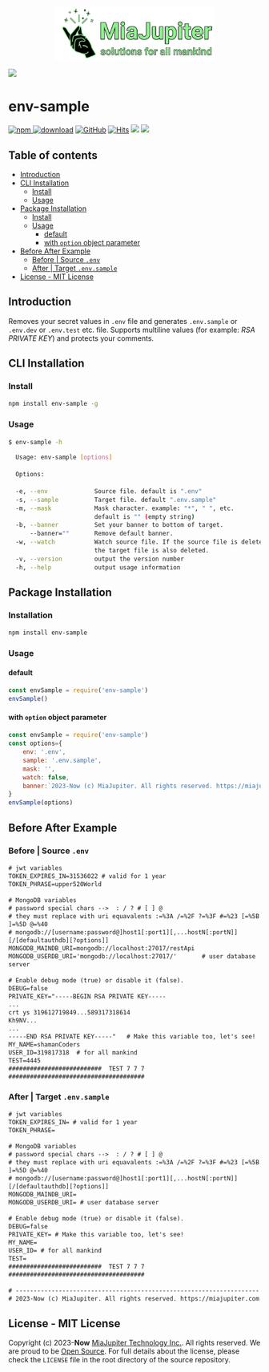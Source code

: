 <p align="center">
<a href="https://miajupiter.com" _target="blank">
<img src="https://github.com/miajupiter/.github/raw/main/images/miajupiter-logo.png"  width="320" />
</a>

[![](https://img.shields.io/badge/%F0%9F%8C%90%20www-miajupiter.com-blueviolet?style=flat&labelColor=%23323232)](https://miajupiter.com)


# env-sample 

[![npm](https://img.shields.io/npm/v/env-sample?label=npm&logo=npm) ](https://www.npmjs.com/package/env-sample) [![download](https://img.shields.io/npm/dt/env-sample?label=downloads&logo=npm)](https://www.npmjs.com/package/env-sample) [![GitHub](https://img.shields.io/github/license/miajupiter/sms-auth)](https://choosealicense.com/licenses/mit/) [![Hits](https://hits.seeyoufarm.com/api/count/incr/badge.svg?url=https%3A%2F%2Fgithub.com%2Fmiajupiter%2Fenv-sample&count_bg=%236495ED&title_bg=%23323232&icon=cliqz.svg&icon_color=%23E7E7E7&title=hits&edge_flat=false)](https://hits.seeyoufarm.com) [![](https://img.shields.io/badge/readme-docs-chocolate.svg)](https://github.com/miajupiter/env-sample#readme) [![](https://img.shields.io/github/stars/miajupiter/env-sample?color=yellow&label=stars&logo=github)](https://github.com/miajupiter/env-sample/stargazers)


## Table of contents

- [Introduction](#introduction)
- [CLI  Installation](#cli--installation)
  - [Install](#install)
  - [Usage](#usage)
- [Package Installation](#package-installation)
  - [Install](#installation)
  - [Usage](#usage)
    - [default](#default)
    - [with `option` object parameter](#with-option-object-parameter)
- [Before After Example](#before-after-example)
  - [Before | Source `.env`](#before--source-env)
  - [After | Target `.env.sample`](#after--target-envsample)
- [License - MIT License](#license---mit-license)

## Introduction

Removes your secret values in `.env` file and generates `.env.sample` or `.env.dev` or `.env.test` etc. file. 
Supports multiline values (for example: *RSA PRIVATE KEY*) and protects your comments.

## CLI  Installation

### Install
```bash
npm install env-sample -g
```

### Usage

```bash
$ env-sample -h
```


```bash
  Usage: env-sample [options]

  Options:
  
  -e, --env             Source file. default is ".env"
  -s, --sample          Target file. default ".env.sample"
  -m, --mask            Mask character. example: "*", " ", etc.
                        default is "" (empty string)
  -b, --banner          Set your banner to bottom of target.
      --banner=""       Remove default banner.
  -w, --watch           Watch source file. If the source file is deleted,
                        the target file is also deleted.
  -v, --version         output the version number
  -h, --help            output usage information
```


## Package Installation

### Installation
```bash
npm install env-sample
```

### Usage

#### default
```js
const envSample = require('env-sample')
envSample()
```
#### with `option` object parameter

```javascript
const envSample = require('env-sample')
const options={
	env: '.env',
	sample: '.env.sample',
	mask: '',
	watch: false,
	banner:`2023-Now (c) MiaJupiter. All rights reserved. https://miajupiter.com`
}
envSample(options)
```
## Before After Example

### Before | Source `.env`

```dosini
# jwt variables
TOKEN_EXPIRES_IN=31536022 # valid for 1 year
TOKEN_PHRASE=upper520World

# MongoDB variables
# password special chars -->  : / ? # [ ] @
# they must replace with uri equavalents :=%3A /=%2F ?=%3F #=%23 [=%5B ]=%5D @=%40
# mongodb://[username:password@]host1[:port1][,...hostN[:portN]][/[defaultauthdb][?options]]
MONGODB_MAINDB_URI=mongodb://localhost:27017/restApi
MONGODB_USERDB_URI='mongodb://localhost:27017/'       # user database server

# Enable debug mode (true) or disable it (false).
DEBUG=false
PRIVATE_KEY="-----BEGIN RSA PRIVATE KEY-----
...
crt ys 319612719849...589317318614
Kh9NV...
...
-----END RSA PRIVATE KEY-----"   # Make this variable too, let's see!
MY_NAME=shamanCoders
USER_ID=319817318  # for all mankind
TEST=4445
##########################  TEST 7 7 7 ######################################
```

### After | Target `.env.sample`

```dosini
# jwt variables
TOKEN_EXPIRES_IN= # valid for 1 year
TOKEN_PHRASE=

# MongoDB variables
# password special chars -->  : / ? # [ ] @
# they must replace with uri equavalents :=%3A /=%2F ?=%3F #=%23 [=%5B ]=%5D @=%40
# mongodb://[username:password@]host1[:port1][,...hostN[:portN]][/[defaultauthdb][?options]]
MONGODB_MAINDB_URI=
MONGODB_USERDB_URI= # user database server

# Enable debug mode (true) or disable it (false).
DEBUG=false
PRIVATE_KEY= # Make this variable too, let's see!
MY_NAME=
USER_ID= # for all mankind
TEST=
##########################  TEST 7 7 7 ######################################

# --------------------------------------------------------------------
# 2023-Now (c) MiaJupiter. All rights reserved. https://miajupiter.com
```

## License - MIT License

Copyright (c) 2023-**Now** [MiaJupiter Technology Inc.](https://miajupiter.com). All rights reserved. We are proud to be [Open Source](https://opensource.org). For full details about the license, please check the `LICENSE` file in the root directory of the source repository.
